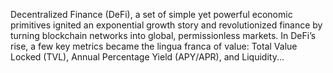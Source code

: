 Decentralized Finance (DeFi), a set of simple yet powerful economic primitives ignited an exponential growth story and revolutionized finance by turning blockchain networks into global, permissionless markets. In DeFi’s rise, a few key metrics became the lingua franca of value: Total Value Locked (TVL), Annual Percentage Yield (APY/APR), and Liquidity...